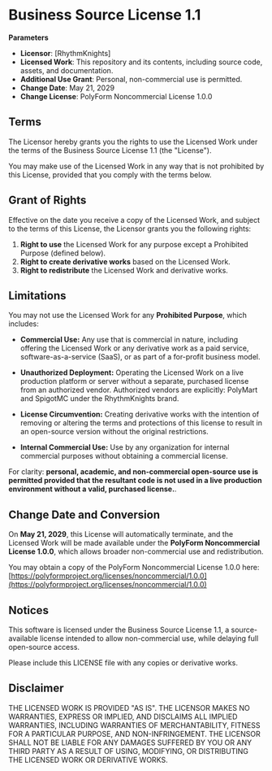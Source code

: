# Business Source License 1.1

**Parameters**

- **Licensor**: [RhythmKnights]
- **Licensed Work**: This repository and its contents, including source code, assets, and documentation.
- **Additional Use Grant**: Personal, non-commercial use is permitted.
- **Change Date**: May 21, 2029
- **Change License**: PolyForm Noncommercial License 1.0.0

## Terms

The Licensor hereby grants you the rights to use the Licensed Work under the terms of the Business Source License 1.1 (the "License").

You may make use of the Licensed Work in any way that is not prohibited by this License, provided that you comply with the terms below.

## Grant of Rights

Effective on the date you receive a copy of the Licensed Work, and subject to the terms of this License, the Licensor grants you the following rights:

1. **Right to use** the Licensed Work for any purpose except a Prohibited Purpose (defined below).
2. **Right to create derivative works** based on the Licensed Work.
3. **Right to redistribute** the Licensed Work and derivative works.

## Limitations

You may not use the Licensed Work for any **Prohibited Purpose**, which includes:

- **Commercial Use:** Any use that is commercial in nature, including offering the Licensed Work or any derivative work as a paid service, software-as-a-service (SaaS), or as part of a for-profit business model.

- **Unauthorized Deployment:** Operating the Licensed Work on a live production platform or server without a separate, purchased license from an authorized vendor. Authorized vendors are explicitly: PolyMart and SpigotMC under the RhythmKnights brand.

- **License Circumvention:** Creating derivative works with the intention of removing or altering the terms and protections of this license to result in an open-source version without the original restrictions.

- **Internal Commercial Use:** Use by any organization for internal commercial purposes without obtaining a commercial license.

For clarity: **personal, academic, and non-commercial open-source use is permitted provided that the resultant code is not used in a live production environment without a valid, purchased license.**.

## Change Date and Conversion

On **May 21, 2029**, this License will automatically terminate, and the Licensed Work will be made available under the **PolyForm Noncommercial License 1.0.0**, which allows broader non-commercial use and redistribution.

You may obtain a copy of the PolyForm Noncommercial License 1.0.0 here:  
[https://polyformproject.org/licenses/noncommercial/1.0.0](https://polyformproject.org/licenses/noncommercial/1.0.0)

## Notices

This software is licensed under the Business Source License 1.1, a source-available license intended to allow non-commercial use, while delaying full open-source access.

Please include this LICENSE file with any copies or derivative works.

## Disclaimer

THE LICENSED WORK IS PROVIDED "AS IS". THE LICENSOR MAKES NO WARRANTIES, EXPRESS OR IMPLIED, AND DISCLAIMS ALL IMPLIED WARRANTIES, INCLUDING WARRANTIES OF MERCHANTABILITY, FITNESS FOR A PARTICULAR PURPOSE, AND NON-INFRINGEMENT. THE LICENSOR SHALL NOT BE LIABLE FOR ANY DAMAGES SUFFERED BY YOU OR ANY THIRD PARTY AS A RESULT OF USING, MODIFYING, OR DISTRIBUTING THE LICENSED WORK OR DERIVATIVE WORKS.
